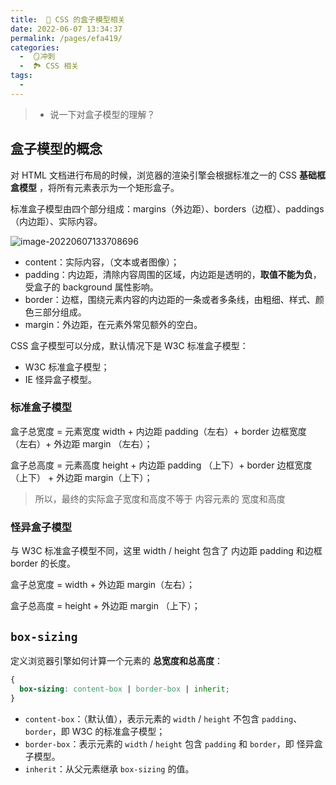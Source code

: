 ```yaml
---
title:  🍎 CSS 的盒子模型相关 
date: 2022-06-07 13:34:37
permalink: /pages/efa419/
categories:
  -  🪞冲刺
  -  🏞 CSS 相关
tags:
  - 
---
```

> + 说一下对盒子模型的理解？



## 盒子模型的概念

对 HTML 文档进行布局的时候，浏览器的渲染引擎会根据标准之一的 CSS **基础框盒模型** ，将所有元素表示为一个矩形盒子。

标准盒子模型由四个部分组成：margins（外边距）、borders（边框）、paddings（内边距）、实际内容。

![image-20220607133708696](https://cdn.jsdelivr.net/gh/simon1uo/image-flow@master/image/v7CXVH.png)

+ content：实际内容，（文本或者图像）；
+ padding：内边距，清除内容周围的区域，内边距是透明的，**取值不能为负**，受盒子的 background 属性影响。
+ border：边框，围绕元素内容的内边距的一条或者多条线，由粗细、样式、颜色三部分组成。
+ margin：外边距，在元素外常见额外的空白。



CSS 盒子模型可以分成，默认情况下是 W3C 标准盒子模型：

+ W3C 标准盒子模型；
+ IE 怪异盒子模型。



### 标准盒子模型

盒子总宽度 = 元素宽度 width + 内边距 padding（左右）+ border 边框宽度 （左右）+ 外边距 margin （左右）； 

盒子总高度 = 元素高度 height + 内边距 padding （上下）+ border 边框宽度（上下） + 外边距 margin（上下）；

> 所以，最终的实际盒子宽度和高度不等于 内容元素的 宽度和高度



### 怪异盒子模型

与 W3C 标准盒子模型不同，这里 width / height 包含了 内边距 padding 和边框 border 的长度。

盒子总宽度 = width + 外边距 margin（左右）；

盒子总高度 = height + 外边距 margin （上下）；



## `box-sizing`

定义浏览器引擎如何计算一个元素的 **总宽度和总高度**：
```css
{
  box-sizing: content-box | border-box | inherit;
}
```

+ `content-box`：（默认值），表示元素的 `width` / `height` 不包含 `padding`、`border`，即 W3C 的标准盒子模型；
+ `border-box`：表示元素的 `width` / `height` 包含 `padding` 和 `border`，即 怪异盒子模型。
+ `inherit`：从父元素继承 `box-sizing` 的值。



